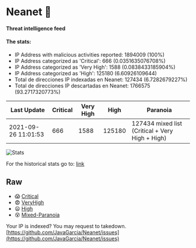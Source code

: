 # Neanet :hocho:
#### Threat intelligence feed
#### The stats:

- IP Address with malicious activities reported: 1894009 (100%)
- IP Address categorized as 'Critical':  666 (0.0351635076708%)
- IP Address categorized as 'Very High':  1588 (0.0838433185904%)
- IP Address categorized as 'High':  125180 (6.60926109644)
- Total de direcciones IP indexadas en Neanet:  127434 (6.7282679227%)
- Total de direcciones IP descartadas en Neanet:  1766575 (93.2717320773%)

| Last Update | Critical | Very High | High | Paranoia |
| --- | --- | --- | --- | --- |
| 2021-09-26 11:01:53 | 666 | 1588 | 125180 | 127434 mixed list (Critical + Very High + High)|

![Stats](https://docs.google.com/spreadsheets/d/e/2PACX-1vSnaNMIXVabIpDJjufMlzH7poXnshF3mgd8Is1g9ytUEzVsP5my4Trn8f-xkoLLQ38xpL3HtmUexLo6/pubchart?oid=501124687&format=image)

For the historical stats go to: [link](/stats.csv)
## Raw
- :scream: [Critical](https://raw.githubusercontent.com/JavaGarcia/Neanet/master/blacklists/neanet_critical.txt)
- :fearful: [VeryHigh](https://raw.githubusercontent.com/JavaGarcia/Neanet/master/blacklists/neanet_veryHigh.txtt)
- :frowning: [High](https://raw.githubusercontent.com/JavaGarcia/Neanet/master/blacklists/neanet_high.txt)
- :dizzy_face: [Mixed-Paranoia](https://raw.githubusercontent.com/JavaGarcia/Neanet/master/blacklists/neanet_all.txt)


Your IP is indexed? You may request to takedown. [https://github.com/JavaGarcia/Neanet/issues](https://github.com/JavaGarcia/Neanet/issues)











































































































































































































































































































































































































































































































































































































































































































































































































































































































































































































































































































































































































































































































































































































































































































































































































































































































































































































































































































































































































































































































































































































































































































































































































































































































































































































































































































































































































































































































































































































































































































































































































































































































































































































































































































































































































































































































































































































































































































































































































































































































































































































































































































































































































































































































































































































































































































































































































































































































































































































































































































































































































































































































































































































































































































































































































































































































































































































































































































































































































































































































































































































































































































































































































































































































































































































































































































































































































































































































































































































































































































































































































































































































































































































































































































































































































































































































































































































































































































































































































































































































































































































































































































































































































































































































































































































































































































































































































































































































































































































































































































































































































































